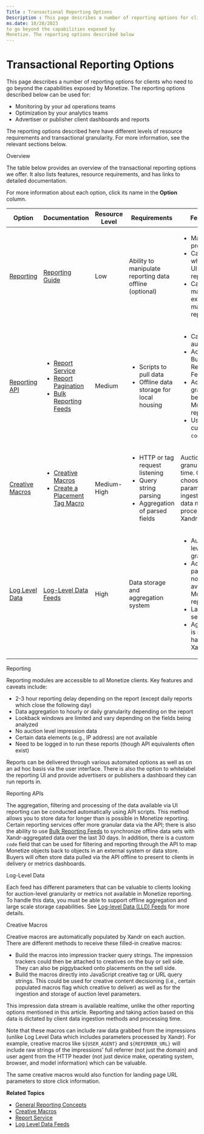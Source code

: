 ```yaml
---
Title : Transactional Reporting Options
Description : This page describes a number of reporting options for clients who need
ms.date: 10/28/2023
to go beyond the capabilities exposed by
Monetize. The reporting options described below
---
```



# Transactional Reporting Options





This page describes a number of reporting options for clients who need
to go beyond the capabilities exposed by
Monetize. The reporting options described below
can be used for:

- Monitoring by your ad operations teams
- Optimization by your analytics teams
- Advertiser or publisher client dashboards and reports

The reporting options described here have different levels of resource
requirements and transactional granularity. For more information, see
the relevant sections below.

Overview

The table below provides an overview of the transactional reporting
options we offer. It also lists features, resource requirements, and has
links to detailed documentation.

For more information about each option, click its name in the
**Option** column.



<table class="table">
<thead class="thead">
<tr class="header row">
<th id="ID-00001912__entry__1" class="entry">Option</th>
<th id="ID-00001912__entry__2" class="entry">Documentation</th>
<th id="ID-00001912__entry__3" class="entry">Resource Level</th>
<th id="ID-00001912__entry__4" class="entry">Requirements</th>
<th id="ID-00001912__entry__5" class="entry">Features</th>
</tr>
</thead>
<tbody class="tbody">
<tr class="odd row">
<td class="entry" headers="ID-00001912__entry__1"><a
href="transactional-reporting-options.md#ID-00001912__ID-000019c1"
class="xref">Reporting</a></td>
<td class="entry" headers="ID-00001912__entry__2"><a
href="reporting-guide.md" class="xref">Reporting Guide</a></td>
<td class="entry" headers="ID-00001912__entry__3">Low</td>
<td class="entry" headers="ID-00001912__entry__4">Ability to manipulate
reporting data offline (optional)</td>
<td class="entry" headers="ID-00001912__entry__5"><ul>
<li>Manual processing</li>
<li>Can whitelabel UI for client reporting</li>
<li>Can manually export and manipulate reports</li>
</ul></td>
</tr>
<tr class="even row">
<td class="entry" headers="ID-00001912__entry__1"><a
href="transactional-reporting-options.md#ID-00001912__ID-000014dl"
class="xref">Reporting API</a></td>
<td class="entry" headers="ID-00001912__entry__2"><ul>
<li><a
href="xandr-api/report-service.md"
class="xref" target="_blank">Report Service</a></li>
<li><a
href="xandr-api/report-pagination.md"
class="xref" target="_blank">Report Pagination</a></li>
<li><a
href="xandr-api/bulk-reporting-feeds.md"
class="xref" target="_blank">Bulk Reporting Feeds</a></li>
</ul></td>
<td class="entry" headers="ID-00001912__entry__3">Medium</td>
<td class="entry" headers="ID-00001912__entry__4"><ul>
<li>Scripts to pull data</li>
<li>Offline data storage for local housing</li>
</ul></td>
<td class="entry" headers="ID-00001912__entry__5"><ul>
<li>Can be automated</li>
<li>Access to Bulk Reporting Feeds</li>
<li>Additional granularity beyond Monetize
reports</li>
<li>Use of custom <code class="ph codeph">code</code> field</li>
</ul></td>
</tr>
<tr class="odd row">
<td class="entry" headers="ID-00001912__entry__1"><a
href="transactional-reporting-options.md#ID-00001912__ID-000019e6"
class="xref">Creative Macros</a></td>
<td class="entry" headers="ID-00001912__entry__2"><ul>
<li><a href="creative-macros.md" class="xref"
title="You can insert creative macros into your creative third-party tags, impression trackers, landing page URLs, and third-party pixels for reporting and optimization purposes.">Creative
Macros</a></li>
<li><a href="create-a-placement-tag-macro.md" class="xref"
title="If you would like even more flexibility than what our existing macros provide, you can create a placement tag macro, which will send custom data on the placement ad call so that you can use it in your creative tag. You can create a placement tag macro if you have access to both managed supply and demand.">Create
a Placement Tag Macro</a></li>
</ul></td>
<td class="entry" headers="ID-00001912__entry__3">Medium-High</td>
<td class="entry" headers="ID-00001912__entry__4"><ul>
<li>HTTP or tag request listening</li>
<li>Query string parsing</li>
<li>Aggregation of parsed fields</li>
</ul></td>
<td class="entry" headers="ID-00001912__entry__5">Auction level
granularity real time. Option to choose which parameters to ingest. Raw
data not processed by Xandr.</td>
</tr>
<tr class="even row">
<td class="entry" headers="ID-00001912__entry__1"><a
href="transactional-reporting-options.md#ID-00001912__ID-000019de"
class="xref">Log Level Data</a></td>
<td class="entry" headers="ID-00001912__entry__2"><a
href="log-level-data/log-level-data-feeds.md"
class="xref" target="_blank">Log-Level Data Feeds</a></td>
<td class="entry" headers="ID-00001912__entry__3">High</td>
<td class="entry" headers="ID-00001912__entry__4">Data storage and
aggregation system</td>
<td class="entry" headers="ID-00001912__entry__5"><ul>
<li>Auction level granularity</li>
<li>Additional parameters not available in <span
class="ph">Monetize reporting</li>
<li>Large data sets</li>
<li>Aggregation is <strong>not</strong> handled by <span
class="ph">Xandr</li>
</ul></td>
</tr>
</tbody>
</table>



Reporting

Reporting modules are accessible to all Monetize
clients. Key features and caveats include:

- 2-3 hour reporting delay depending on the report (except daily reports
  which close the following day)
- Data aggregation to hourly or daily granularity depending on the
  report
- Lookback windows are limited and vary depending on the fields being
  analyzed
- No auction level impression data
- Certain data elements (e.g., IP address) are not available
- Need to be logged in to run these reports (though API equivalents
  often exist)

Reports can be delivered through various automated options as well as on
an ad hoc basis via the user interface. There is also the option to
whitelabel the reporting UI and provide advertisers or publishers a
dashboard they can run reports in.

Reporting APIs

The aggregation, filtering and processing of the data available via UI
reporting can be conducted automatically using API scripts. This method
allows you to store data for longer than is possible in
Monetize reporting. Certain reporting services
offer more granular data via the API; there is also the ability to use
<a
href="xandr-api/bulk-reporting-feeds.md"
class="xref" target="_blank">Bulk Reporting Feeds</a> to synchronize
offline data sets with Xandr-aggregated data
over the last 30 days. In addition, there is a custom `code` field that
can be used for filtering and reporting through the API to map
Monetize objects back to objects in an external
system or data store. Buyers will often store data pulled via the API
offline to present to clients in delivery or metrics dashboards.

Log-Level Data

Each feed has different parameters that can be valuable to clients
looking for auction-level granularity or metrics not available in
Monetize reporting. To handle this data, you
must be able to support offline aggregation and large scale storage
capabilities. See <a
href="log-level-data/log-level-data-feeds.md"
class="xref" target="_blank">Log-level Data (LLD) Feeds</a> for more
details.

Creative Macros

Creative macros are automatically populated by
Xandr on each auction. There are different
methods to receive these filled-in creative macros:

- Build the macros into impression tracker query strings. The impression
  trackers could then be attached to creatives on the buy or sell side.
  They can also be piggybacked onto placements on the sell side.
- Build the macros directly into JavaScript creative tag or URL query
  strings. This could be used for creative content decisioning (i.e.,
  certain populated macros flag which creative to deliver) as well as
  for the ingestion and storage of auction level parameters.

This impression data stream is available realtime, unlike the other
reporting options mentioned in this article. Reporting and taking action
based on this data is dictated by client data ingestion methods and
processing time.

Note that these macros can include raw data grabbed from the impressions
(unlike Log Level Data which includes parameters processed by
Xandr). For example, creative macros like
`${USER_AGENT}` and `${REFERRER_URL}` will include raw strings of the
impressions' full referrer (not just the domain) and user agent from the
HTTP header (not just device make, operating system, browser, and model
information) which can be valuable.

The same creative macros would also function for landing page URL
parameters to store click information.





**Related Topics**

- <a href="general-reporting-concepts.md" class="xref">General Reporting
  Concepts</a>
- <a href="creative-macros.md" class="xref"
  title="You can insert creative macros into your creative third-party tags, impression trackers, landing page URLs, and third-party pixels for reporting and optimization purposes.">Creative
  Macros</a>
- <a
  href="xandr-api/report-service.md"
  class="xref" target="_blank">Report Service</a>
- <a
  href="log-level-data/log-level-data-feeds.md"
  class="xref" target="_blank">Log Level Data Feeds</a>






